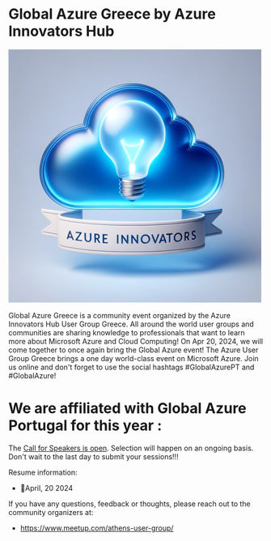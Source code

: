 # Global Azure Greece by Azure Innovators Hub

![Community title](azureinnovatorshub.png)

Global Azure Greece is a community event organized by the Azure Innovators Hub User Group Greece.
All around the world user groups and communities are sharing knowledge to professionals that want to learn more about Microsoft Azure and Cloud Computing!
On Apr 20, 2024, we will come together to once again bring the Global Azure event! The Azure User Group Greece brings a one day world-class event on Microsoft Azure. Join us online and don't forget to use the social hashtags #GlobalAzurePT and #GlobalAzure!

# We are affiliated with Global Azure Portugal for this year :


The [Call for Speakers is open](https://sessionize.com/global-azure-portugal-2024/). Selection will happen on an ongoing basis. Don't wait to the last day to submit your sessions!!! 


Resume information:
* 📅April, 20 2024


If you have any questions, feedback or thoughts, please reach out to the community organizers at:
* https://www.meetup.com/athens-user-group/
	

